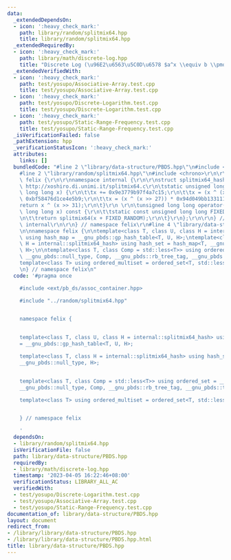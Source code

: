 ```yaml
---
data:
  _extendedDependsOn:
  - icon: ':heavy_check_mark:'
    path: library/random/splitmix64.hpp
    title: library/random/splitmix64.hpp
  _extendedRequiredBy:
  - icon: ':heavy_check_mark:'
    path: library/math/discrete-log.hpp
    title: "Discrete Log (\u96E2\u6563\u5C0D\u6578 $a^x \\equiv b \\pmod m$)"
  _extendedVerifiedWith:
  - icon: ':heavy_check_mark:'
    path: test/yosupo/Associative-Array.test.cpp
    title: test/yosupo/Associative-Array.test.cpp
  - icon: ':heavy_check_mark:'
    path: test/yosupo/Discrete-Logarithm.test.cpp
    title: test/yosupo/Discrete-Logarithm.test.cpp
  - icon: ':heavy_check_mark:'
    path: test/yosupo/Static-Range-Frequency.test.cpp
    title: test/yosupo/Static-Range-Frequency.test.cpp
  _isVerificationFailed: false
  _pathExtension: hpp
  _verificationStatusIcon: ':heavy_check_mark:'
  attributes:
    links: []
  bundledCode: "#line 2 \"library/data-structure/PBDS.hpp\"\n#include <ext/pb_ds/assoc_container.hpp>\n\
    #line 2 \"library/random/splitmix64.hpp\"\n#include <chrono>\r\n\r\nnamespace\
    \ felix {\r\n\r\nnamespace internal {\r\n\r\nstruct splitmix64_hash {\r\n\t//\
    \ http://xoshiro.di.unimi.it/splitmix64.c\r\n\tstatic unsigned long long splitmix64(unsigned\
    \ long long x) {\r\n\t\tx += 0x9e3779b97f4a7c15;\r\n\t\tx = (x ^ (x >> 30)) *\
    \ 0xbf58476d1ce4e5b9;\r\n\t\tx = (x ^ (x >> 27)) * 0x94d049bb133111eb;\r\n\t\t\
    return x ^ (x >> 31);\r\n\t}\r\n \r\n\tunsigned long long operator()(unsigned\
    \ long long x) const {\r\n\t\tstatic const unsigned long long FIXED_RANDOM = std::chrono::steady_clock::now().time_since_epoch().count();\r\
    \n\t\treturn splitmix64(x + FIXED_RANDOM);\r\n\t}\r\n};\r\n\r\n} // namespace\
    \ internal\r\n\r\n} // namespace felix\r\n#line 4 \"library/data-structure/PBDS.hpp\"\
    \n\nnamespace felix {\n\ntemplate<class T, class U, class H = internal::splitmix64_hash>\
    \ using hash_map = __gnu_pbds::gp_hash_table<T, U, H>;\ntemplate<class T, class\
    \ H = internal::splitmix64_hash> using hash_set = hash_map<T, __gnu_pbds::null_type,\
    \ H>;\n\ntemplate<class T, class Comp = std::less<T>> using ordered_set = __gnu_pbds::tree<T,\
    \ __gnu_pbds::null_type, Comp, __gnu_pbds::rb_tree_tag, __gnu_pbds::tree_order_statistics_node_update>;\n\
    template<class T> using ordered_multiset = ordered_set<T, std::less_equal<T>>;\n\
    \n} // namespace felix\n"
  code: '#pragma once

    #include <ext/pb_ds/assoc_container.hpp>

    #include "../random/splitmix64.hpp"


    namespace felix {


    template<class T, class U, class H = internal::splitmix64_hash> using hash_map
    = __gnu_pbds::gp_hash_table<T, U, H>;

    template<class T, class H = internal::splitmix64_hash> using hash_set = hash_map<T,
    __gnu_pbds::null_type, H>;


    template<class T, class Comp = std::less<T>> using ordered_set = __gnu_pbds::tree<T,
    __gnu_pbds::null_type, Comp, __gnu_pbds::rb_tree_tag, __gnu_pbds::tree_order_statistics_node_update>;

    template<class T> using ordered_multiset = ordered_set<T, std::less_equal<T>>;


    } // namespace felix

    '
  dependsOn:
  - library/random/splitmix64.hpp
  isVerificationFile: false
  path: library/data-structure/PBDS.hpp
  requiredBy:
  - library/math/discrete-log.hpp
  timestamp: '2023-04-05 16:22:46+08:00'
  verificationStatus: LIBRARY_ALL_AC
  verifiedWith:
  - test/yosupo/Discrete-Logarithm.test.cpp
  - test/yosupo/Associative-Array.test.cpp
  - test/yosupo/Static-Range-Frequency.test.cpp
documentation_of: library/data-structure/PBDS.hpp
layout: document
redirect_from:
- /library/library/data-structure/PBDS.hpp
- /library/library/data-structure/PBDS.hpp.html
title: library/data-structure/PBDS.hpp
---
```

